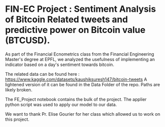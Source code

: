 # FIN-EC Project : Sentiment Analysis of Bitcoin Related tweets and predictive power on Bitcoin value (BTCUSD).

As part of the Financial Ecnometrics class from the Financial Engineering Master's degree at EPFL, we analyzed the usefulness of implementing an indicator based on a day's sentiment towards bitcoin. 

The related data can be found here : https://www.kaggle.com/datasets/kaushiksuresh147/bitcoin-tweets
A lightened version of it can be found in the Data Folder of the repo. Paths are likely broken.

The FE_Project notebook contains the bulk of the project. The applier python script was used to apply our model to our data.

We want to thank Pr. Elise Gourier for her class which allowed us to work on this project. 